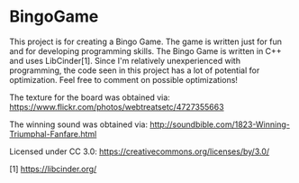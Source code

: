 # BingoGame

This project is for creating a Bingo Game. The game is written just for fun and for developing programming skills. The Bingo Game is written in C++ and uses LibCinder[1]. 
Since I'm relatively unexperienced with programming, the code seen in this project has a lot of potential for optimization. Feel free to comment on possible optimizations!

The texture for the board was obtained via:
https://www.flickr.com/photos/webtreatsetc/4727355663

The winning sound was obtained via:
http://soundbible.com/1823-Winning-Triumphal-Fanfare.html

Licensed under CC 3.0:
https://creativecommons.org/licenses/by/3.0/

[1] https://libcinder.org/

